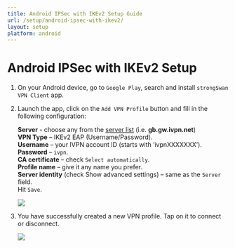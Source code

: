 ```yaml
---
title: Android IPSec with IKEv2 Setup Guide
url: /setup/android-ipsec-with-ikev2/
layout: setup
platform: android
---
```

# Android IPSec with IKEv2 Setup

1.  On your Android device, go to `Google Play`, search and install `strongSwan VPN Client` app.

2.  Launch the app, click on the `Add VPN Profile` button and fill in the following configuration:

    **Server** - choose any from the [server list](/status/) (i.e. **gb.gw.ivpn.net**)  
    **VPN Type** – IKEv2 EAP (Username/Password).  
    **Username** – your IVPN account ID (starts with ‘ivpnXXXXXXX’).  
    **Password** – `ivpn`.  
    **CA certificate** – check `Select automatically`.  
    **Profile name** – give it any name you prefer.  
    **Server identity** (check Show advanced settings) – same as the `Server` field.  
    Hit `Save`.  

    ![](/images-static/uploads/android-ipsec-with-ikev2-002.jpg)

3.  You have successfully created a new VPN profile. Tap on it to connect or disconnect.

    ![](/images-static/uploads/android-ipsec-with-ikev2-003.jpg)
